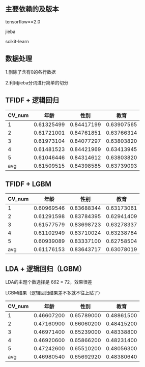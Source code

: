 ## 主要依赖的及版本
tensorflow==2.0

jieba

scikit-learn

## 数据处理
1.删除了含有0的各行数据

2.利用jieba分词进行简单的切分
## TFIDF + 逻辑回归

| CV_num | 年龄| 性别| 教育|
|------ | ------ | ------ | ------ |
|1|0.61325499|0.84417199|0.63907565| 
|2|0.61721001|0.84761851|0.63766314| 
|3|0.61973104|0.84077297|0.63803820| 
|4|0.61481523|0.84421969|0.63413945| 
|5|0.61046446|0.84314612|0.63803820| 
|avg|0.61509515|0.84398585|0.63739093| 

## TFIDF + LGBM
| CV_num | 年龄| 性别| 教育|
|------ | ------ | ------ | ------ |
|1|0.60969546|0.83688344|0.63173061| 
|2|0.61291598|0.83784395|0.62941409| 
|3|0.61577579|0.83698723|0.63278337| 
|4|0.61102949|0.83710024|0.63238784| 
|5|0.60939089|0.83337100|0.62758504| 
|avg|0.61176153|0.83643717|0.63078019| 

## LDA + 逻辑回归（LGBM）
LDA的主题个数选择是 6*6*2 = 72，效果很差

LGBM结果（逻辑回归结果差不多就不往上贴了）

| CV_num | 年龄| 性别| 教育|
|------ | ------ | ------ | ------ |
|1|0.46607200|0.65789000|0.48861500|
|2|0.47160900|0.66060200|0.48415200|
|3|0.46971400|0.65239000|0.48338800|
|4|0.46920600|0.65866200|0.48231400|
|5|0.47242600|0.65510200|0.48056300|
|avg|0.46980540|0.65692920|0.48380640|
